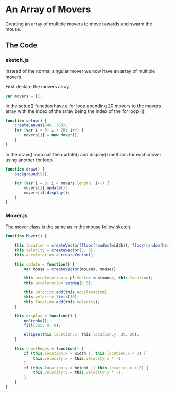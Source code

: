 # An Array of Movers

Creating an array of multiple movers to move towards and swarm the mouse.

## The Code

### sketch.js

Instead of the normal singular mover we now have an array of multiple movers.

First declare the movers array.

```js
var movers = [];
```

In the setup() function have a for loop apending 20 movers to the movers array with the index of the array being the index of the for loop (i).

```js
function setup() {
	createCanvas(640, 360);
	for (var i = 0; i < 20; i++) {
		movers[i] = new Mover();
	}
}
```

In the draw() loop call the update() and display() methods for each mover using another for loop.

```js
function draw() {
	background(51);

	for (var i = 0; i < movers.length; i++) {
		movers[i].update();
		movers[i].display();
	}
}
```

### Mover.js

The mover class is the same as in the mouse follow sketch.

```js
function Mover() {

	this.location = createVector(floor(random(width)), floor(random(height)));
	this.velocity = createVector(3, 3);
	this.acceleration = createVector();

	this.update = function() {
		var mouse = createVector(mouseX, mouseY);

		this.acceleration = p5.Vector.sub(mouse, this.location);
		this.acceleration.setMag(0.5);

		this.velocity.add(this.acceleration);
		this.velocity.limit(10);
		this.location.add(this.velocity);
	}

	this.display = function() {
		noStroke();
		fill(255, 0, 0);

		ellipse(this.location.x, this.location.y, 20, 20);
	}

	this.checkEdges = function() {
		if (this.location.x > width || this.location.x < 0) {
			this.velocity.x = this.velocity.x * -1;
		}
		if (this.location.y > height || this.location.y < 0) {
			this.velocity.y = this.velocity.y * -1;
		}
	}
}
```
